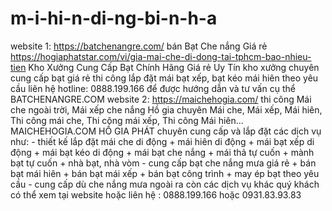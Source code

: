 # m-i-hi-n-di-ng-bi-n-h-a
 website 1: https://batchenangre.com/  bán Bạt Che nắng Giá rẻ  https://hogiaphatstar.com/vi/gia-mai-che-di-dong-tai-tphcm-bao-nhieu-tien  Kho Xưởng Cung Cấp Bạt Chính Hãng Giá rẻ Uy Tín  kho xưởng chuyên cung cấp bạt giá rẻ thi công lắp đặt mái bạt xếp, bạt kéo mái hiên theo yêu cầu liên hệ hotline: 0888.199.166 để được hướng dẫn và tư vấn cụ thể  BATCHENANGRE.COM    website 2: https://maichehogia.com/  thi công Mái che ngoài trời, Mái xếp che nắng   Hồ gia chuyên Mái che, Mái xếp, Mái hiên, Thi công mái che, Thi công mái xếp, Thi công Mái hiên...  MAICHEHOGIA.COM    HỒ GIA PHÁT chuyên cung cấp và lắp đặt các dịch vụ như:  - thiết kế lắp đặt mái che di động  + mái hiên di động  + mái bạt xếp di động  + mái bạt kéo di động  + mái bạt che nắng  + mái thả tự cuốn  + mành bạt tự cuốn  + nhà bạt, nhà vòm  - cung cấp bạt che nắng mưa giá rẻ  + bán bạt mái hiên  + bán bạt mái xếp  + bán bạt công trình  + may ép bạt theo yêu cầu  - cung cấp dù che nắng mưa  ngoài ra còn các dịch vụ khác quý khách có thể xem tại website hoặc liên hệ : 0888.199.166 hoặc 0931.83.93.83
